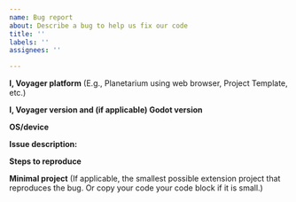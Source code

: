 ```yaml
---
name: Bug report
about: Describe a bug to help us fix our code
title: ''
labels: ''
assignees: ''

---
```


**I, Voyager platform**
(E.g., Planetarium using web browser, Project Template, etc.)

**I, Voyager version and (if applicable) Godot version**

**OS/device**

**Issue description:**

**Steps to reproduce**

**Minimal project**
(If applicable, the smallest possible extension project that reproduces the bug. Or copy your code your code block if it is small.)
